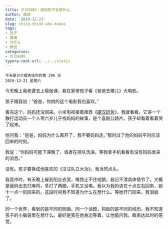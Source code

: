 ```yaml
---
title: 贝贝60秒：谁知孩子会想什么
author: 曲政
date: '2019-12-21'
slug: child-think-who-knows
tags:
- 孩子
- 情绪
- 为什么
- 微信
categories:
- 贝贝60秒
typora-root-url: ../../static
---
```

```
今天是贝贝报告给你的第 296 天   
2019-12-21 星期六
```

 

今天晚上我老婆去上瑜伽课，我在家带孩子看《爸爸去哪儿》大电影。

孩子跟我说：“爸爸，你挑的这个电影我也喜欢。”

看完这个，妈妈还没回来。小米电视接着推荐《[硬汉奶爸](https://movie.douban.com/subject/21327518/)》，我就看看。它讲一个散打运动员一个人带六岁儿子找妈妈的故事，是个喜剧公路片。孩子却看着看着哭了起来。

他问我：“爸爸，妈妈为什么离开了，我不要妈妈走。”那时过了他的妈妈平时应该回来的时刻。

我说：“你妈妈可能下课晚了，或者在排队洗澡。等我拿手机看看有没有妈妈发来的消息。”

没有。孩子要换成他喜欢的《汪汪队立大功》。我当然点头。

我高中时，有天晚上躲到阳台去哭，嘴唇止不住地颤。我记不清具体情节了。大概是我妈出去打麻将，多打了两圈，手机又没电。我以为我妈该在十点左右回来，她十一点一刻回来的。这段时间我不知道为什么在想什么。等她开门回来，我泪崩了。

同一个世界，看到的是不同的侧面。同一个话题，钩起的是不同的经历。我不知道孩子的小脑袋里在想什么。最好是我在他身边等着，让他能问我，敢表达此时的感觉。



